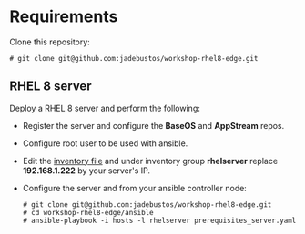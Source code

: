 # Requirements

Clone this repository:

```console
# git clone git@github.com:jadebustos/workshop-rhel8-edge.git
```

## RHEL 8 server

Deploy a RHEL 8 server and perform the following:

* Register the server and configure the **BaseOS** and **AppStream** repos.
* Configure root user to be used with ansible.
* Edit the [inventory file](ansible/hosts) and under inventory group **rhelserver** replace **192.168.1.222** by your server's IP.
* Configure the server and from your ansible controller node:

  ```console
  # git clone git@github.com:jadebustos/workshop-rhel8-edge.git
  # cd workshop-rhel8-edge/ansible
  # ansible-playbook -i hosts -l rhelserver prerequisites_server.yaml
  ```